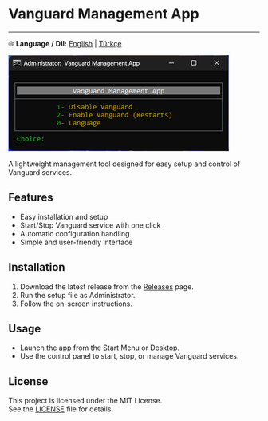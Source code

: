 # Vanguard Management App

---

🌐 **Language / Dil:** [English](README.md) | [Türkçe](docs/TR/README.tr.md)

![App Screenshot](assets/screenshot.png)

A lightweight management tool designed for easy setup and control of Vanguard services.

## Features
- Easy installation and setup  
- Start/Stop Vanguard service with one click  
- Automatic configuration handling  
- Simple and user-friendly interface  

## Installation
1. Download the latest release from the [Releases](../../releases) page.  
2. Run the setup file as Administrator.  
3. Follow the on-screen instructions.  

## Usage
- Launch the app from the Start Menu or Desktop.  
- Use the control panel to start, stop, or manage Vanguard services.  

## License
This project is licensed under the MIT License.  
See the [LICENSE](LICENSE) file for details.

